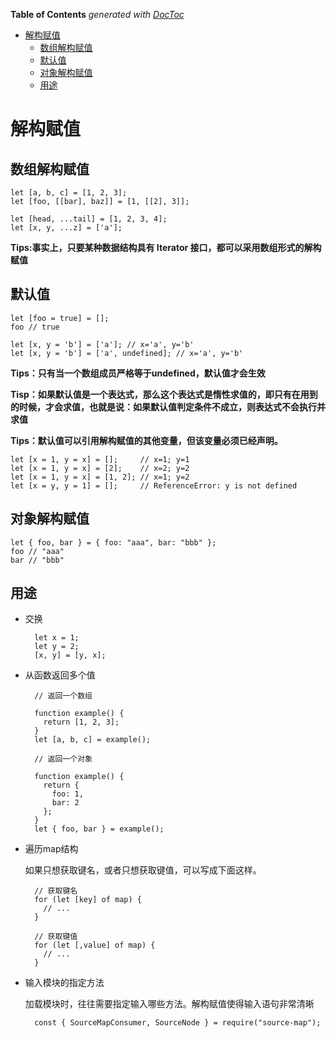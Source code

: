<!-- START doctoc generated TOC please keep comment here to allow auto update -->
<!-- DON'T EDIT THIS SECTION, INSTEAD RE-RUN doctoc TO UPDATE -->
**Table of Contents**  *generated with [DocToc](https://github.com/thlorenz/doctoc)*

- [解构赋值](#%E8%A7%A3%E6%9E%84%E8%B5%8B%E5%80%BC)
  - [数组解构赋值](#%E6%95%B0%E7%BB%84%E8%A7%A3%E6%9E%84%E8%B5%8B%E5%80%BC)
  - [默认值](#%E9%BB%98%E8%AE%A4%E5%80%BC)
  - [对象解构赋值](#%E5%AF%B9%E8%B1%A1%E8%A7%A3%E6%9E%84%E8%B5%8B%E5%80%BC)
  - [用途](#%E7%94%A8%E9%80%94)

<!-- END doctoc generated TOC please keep comment here to allow auto update -->

# 解构赋值

## 数组解构赋值

	let [a, b, c] = [1, 2, 3];
	let [foo, [[bar], baz]] = [1, [[2], 3]];

	let [head, ...tail] = [1, 2, 3, 4];
	let [x, y, ...z] = ['a'];

**Tips:事实上，只要某种数据结构具有 Iterator 接口，都可以采用数组形式的解构赋值**

## 默认值

	let [foo = true] = [];
	foo // true
	
	let [x, y = 'b'] = ['a']; // x='a', y='b'
	let [x, y = 'b'] = ['a', undefined]; // x='a', y='b'

**Tips：只有当一个数组成员严格等于undefined，默认值才会生效**

**Tisp：如果默认值是一个表达式，那么这个表达式是惰性求值的，即只有在用到的时候，才会求值，也就是说：如果默认值判定条件不成立，则表达式不会执行并求值**

**Tips：默认值可以引用解构赋值的其他变量，但该变量必须已经声明。**

	let [x = 1, y = x] = [];     // x=1; y=1
	let [x = 1, y = x] = [2];    // x=2; y=2
	let [x = 1, y = x] = [1, 2]; // x=1; y=2
	let [x = y, y = 1] = [];     // ReferenceError: y is not defined

## 对象解构赋值

	let { foo, bar } = { foo: "aaa", bar: "bbb" };
	foo // "aaa"
	bar // "bbb"


## 用途

- 交换 

		let x = 1;
		let y = 2;
		[x, y] = [y, x];

- 从函数返回多个值

		// 返回一个数组
		
		function example() {
		  return [1, 2, 3];
		}
		let [a, b, c] = example();
		
		// 返回一个对象
		
		function example() {
		  return {
		    foo: 1,
		    bar: 2
		  };
		}
		let { foo, bar } = example();

- 遍历map结构

	如果只想获取键名，或者只想获取键值，可以写成下面这样。

		// 获取键名
		for (let [key] of map) {
		  // ...
		}
		
		// 获取键值
		for (let [,value] of map) {
		  // ...
		}

- 输入模块的指定方法

	加载模块时，往往需要指定输入哪些方法。解构赋值使得输入语句非常清晰

		const { SourceMapConsumer, SourceNode } = require("source-map");